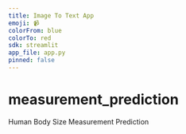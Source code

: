 ```yaml
---
title: Image To Text App
emoji: 📹
colorFrom: blue
colorTo: red
sdk: streamlit
app_file: app.py
pinned: false
---
```




# measurement_prediction
Human Body Size Measurement Prediction
